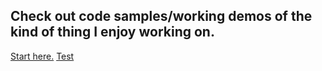 ## Check out code samples/working demos of the kind of thing I enjoy working on.

[Start here.](https://github.berti.dev)
[Test](https://github.berti.dev/examples/screen-print-sizes-svg_embedded_images)
